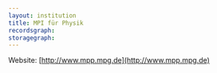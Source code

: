 ```yaml
---
layout: institution
title: MPI für Physik
recordsgraph: 
storagegraph: 
---
```


Website: [http://www.mpp.mpg.de](http://www.mpp.mpg.de)
